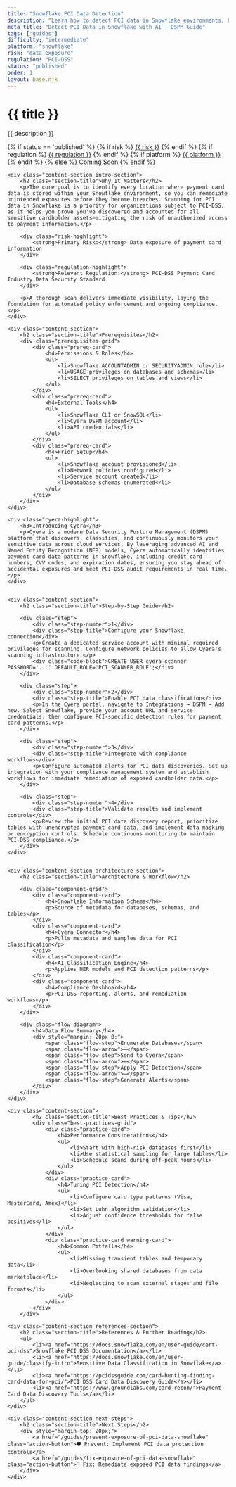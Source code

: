 ```yaml
---
title: "Snowflake PCI Data Detection"
description: "Learn how to detect PCI data in Snowflake environments. Follow step-by-step guidance for PCI-DSS compliance."
meta_title: "Detect PCI Data in Snowflake with AI | DSPM Guide"
tags: ["guides"]
difficulty: "intermediate"
platform: "snowflake"
risk: "data exposure"
regulation: "PCI-DSS"
status: "published"
order: 1
layout: base.njk
---
```


<div class="container">
    <div class="header">
        <h1>{{ title }}</h1>
        <p>{{ description }}</p>
        <div class="guide-tags-container">
			<div class="guide-tags-wrapper">
		    {% if status == 'published' %}
		        {% if risk %}
		        <a href="/risk/{{ risk | downcase | replace: ' ', '-' }}/" class="guide-tag risk">{{ risk }}</a>
		        {% endif %}
		        {% if regulation %}
		        <a href="/regulation/{{ regulation | downcase | replace: ' ', '-' }}/" class="guide-tag regulation">{{ regulation }}</a>
		        {% endif %}
		        {% if platform %}
		        <a href="/platforms/{{ platform | downcase | replace: ' ', '-' }}/" class="guide-tag platform">{{ platform }}</a>
		        {% endif %}
		    {% else %}
		        <span class="guide-tag coming-soon">Coming Soon</span>
		    {% endif %}
		</div>
		</div>
    </div>

    <div class="content-section intro-section">
        <h2 class="section-title">Why It Matters</h2>
        <p>The core goal is to identify every location where payment card data is stored within your Snowflake environment, so you can remediate unintended exposures before they become breaches. Scanning for PCI data in Snowflake is a priority for organizations subject to PCI-DSS, as it helps you prove you've discovered and accounted for all sensitive cardholder assets—mitigating the risk of unauthorized access to payment information.</p>
        
        <div class="risk-highlight">
            <strong>Primary Risk:</strong> Data exposure of payment card information
        </div>
        
        <div class="regulation-highlight">
            <strong>Relevant Regulation:</strong> PCI-DSS Payment Card Industry Data Security Standard
        </div>
        
        <p>A thorough scan delivers immediate visibility, laying the foundation for automated policy enforcement and ongoing compliance.</p>
    </div>

    <div class="content-section">
        <h2 class="section-title">Prerequisites</h2>
        <div class="prerequisites-grid">
            <div class="prereq-card">
                <h4>Permissions & Roles</h4>
                <ul>
                    <li>Snowflake ACCOUNTADMIN or SECURITYADMIN role</li>
                    <li>USAGE privileges on databases and schemas</li>
                    <li>SELECT privileges on tables and views</li>
                </ul>
            </div>
            <div class="prereq-card">
                <h4>External Tools</h4>
                <ul>
                    <li>Snowflake CLI or SnowSQL</li>
                    <li>Cyera DSPM account</li>
                    <li>API credentials</li>
                </ul>
            </div>
            <div class="prereq-card">
                <h4>Prior Setup</h4>
                <ul>
                    <li>Snowflake account provisioned</li>
                    <li>Network policies configured</li>
                    <li>Service account created</li>
                    <li>Database schemas enumerated</li>
                </ul>
            </div>
        </div>
    </div>
	
    <div class="cyera-highlight">
        <h3>Introducing Cyera</h3>
        <p>Cyera is a modern Data Security Posture Management (DSPM) platform that discovers, classifies, and continuously monitors your sensitive data across cloud services. By leveraging advanced AI and Named Entity Recognition (NER) models, Cyera automatically identifies payment card data patterns in Snowflake, including credit card numbers, CVV codes, and expiration dates, ensuring you stay ahead of accidental exposures and meet PCI-DSS audit requirements in real time.</p>
    </div>
	

    <div class="content-section">
        <h2 class="section-title">Step-by-Step Guide</h2>
        
        <div class="step">
            <div class="step-number">1</div>
            <div class="step-title">Configure your Snowflake connection</div>
            <p>Create a dedicated service account with minimal required privileges for scanning. Configure network policies to allow Cyera's scanning infrastructure.</p>
            <div class="code-block">CREATE USER cyera_scanner PASSWORD='...' DEFAULT_ROLE='PCI_SCANNER_ROLE';</div>
        </div>

        <div class="step">
            <div class="step-number">2</div>
            <div class="step-title">Enable PCI data classification</div>
            <p>In the Cyera portal, navigate to Integrations → DSPM → Add new. Select Snowflake, provide your account URL and service credentials, then configure PCI-specific detection rules for payment card patterns.</p>
        </div>

        <div class="step">
            <div class="step-number">3</div>
            <div class="step-title">Integrate with compliance workflows</div>
            <p>Configure automated alerts for PCI data discoveries. Set up integration with your compliance management system and establish workflows for immediate remediation of exposed cardholder data.</p>
        </div>

        <div class="step">
            <div class="step-number">4</div>
            <div class="step-title">Validate results and implement controls</div>
            <p>Review the initial PCI data discovery report, prioritize tables with unencrypted payment card data, and implement data masking or encryption controls. Schedule continuous monitoring to maintain PCI-DSS compliance.</p>
        </div>
    </div>


    <div class="content-section architecture-section">
        <h2 class="section-title">Architecture & Workflow</h2>
        
        <div class="component-grid">
            <div class="component-card">
                <h4>Snowflake Information Schema</h4>
                <p>Source of metadata for databases, schemas, and tables</p>
            </div>
            <div class="component-card">
                <h4>Cyera Connector</h4>
                <p>Pulls metadata and samples data for PCI classification</p>
            </div>
            <div class="component-card">
                <h4>AI Classification Engine</h4>
                <p>Applies NER models and PCI detection patterns</p>
            </div>
            <div class="component-card">
                <h4>Compliance Dashboard</h4>
                <p>PCI-DSS reporting, alerts, and remediation workflows</p>
            </div>
        </div>

        <div class="flow-diagram">
            <h4>Data Flow Summary</h4>
            <div style="margin: 20px 0;">
                <span class="flow-step">Enumerate Databases</span>
                <span class="flow-arrow">→</span>
                <span class="flow-step">Send to Cyera</span>
                <span class="flow-arrow">→</span>
                <span class="flow-step">Apply PCI Detection</span>
                <span class="flow-arrow">→</span>
                <span class="flow-step">Generate Alerts</span>
            </div>
        </div>
    </div>

	<div class="content-section">
	        <h2 class="section-title">Best Practices & Tips</h2>
	        <div class="best-practices-grid">
	            <div class="practice-card">
	                <h4>Performance Considerations</h4>
	                <ul>
	                    <li>Start with high-risk databases first</li>
	                    <li>Use statistical sampling for large tables</li>
	                    <li>Schedule scans during off-peak hours</li>
	                </ul>
	            </div>
	            <div class="practice-card">
	                <h4>Tuning PCI Detection</h4>
	                <ul>
	                    <li>Configure card type patterns (Visa, MasterCard, Amex)</li>
	                    <li>Set Luhn algorithm validation</li>
	                    <li>Adjust confidence thresholds for false positives</li>
	                </ul>
	            </div>
	            <div class="practice-card warning-card">
	                <h4>Common Pitfalls</h4>
	                <ul>
	                    <li>Missing transient tables and temporary data</li>
	                    <li>Overlooking shared databases from data marketplace</li>
	                    <li>Neglecting to scan external stages and file formats</li>
	                </ul>
	            </div>
	        </div>
	    </div>

    <div class="content-section references-section">
        <h2 class="section-title">References & Further Reading</h2>
        <ul>
            <li><a href="https://docs.snowflake.com/en/user-guide/cert-pci-dss">Snowflake PCI DSS Documentation</a></li>
            <li><a href="https://docs.snowflake.com/en/user-guide/classify-intro">Sensitive Data Classification in Snowflake</a></li>
            <li><a href="https://pcidssguide.com/card-hunting-finding-card-data-for-pci/">PCI DSS Card Data Discovery Guide</a></li>
            <li><a href="https://www.groundlabs.com/card-recon/">Payment Card Data Discovery Tools</a></li>
        </ul>
    </div>

    <div class="content-section next-steps">
        <h2 class="section-title">Next Steps</h2>
        <div style="margin-top: 20px;">
            <a href="/guides/prevent-exposure-of-pci-data-snowflake" class="action-button">🛡️ Prevent: Implement PCI data protection controls</a>
            <a href="/guides/fix-exposure-of-pci-data-snowflake" class="action-button">🔧 Fix: Remediate exposed PCI data findings</a>
        </div>
    </div>
</div>
